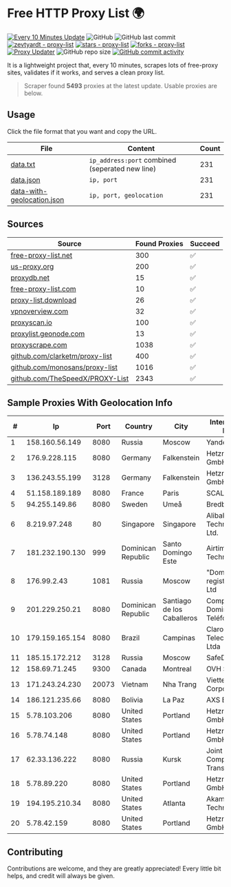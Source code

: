 
# Free HTTP Proxy List 🌍

[![Every 10 Minutes Update](https://github.com/mertguvencli/http-proxy-list/actions/workflows/main.yml/badge.svg?branch=main)](https://github.com/mertguvencli/http-proxy-list/actions/workflows/main.yml)
![GitHub](https://img.shields.io/github/license/mertguvencli/http-proxy-list)
![GitHub last commit](https://img.shields.io/github/last-commit/mertguvencli/http-proxy-list)
[![zevtyardt - proxy-list](https://img.shields.io/static/v1?label=zevtyardt&message=proxy-list&color=blue&logo=github)](https://github.com/zevtyardt/proxy-list "Go to GitHub repo")
[![stars - proxy-list](https://img.shields.io/github/stars/zevtyardt/proxy-list?style=social)](https://github.com/zevtyardt/proxy-list)
[![forks - proxy-list](https://img.shields.io/github/forks/zevtyardt/proxy-list?style=social)](https://github.com/zevtyardt/proxy-list)
[![Proxy Updater](https://github.com/zevtyardt/proxy-list/workflows/Proxy%20Updater/badge.svg)](https://github.com/zevtyardt/proxy-list/actions?query=workflow:"Proxy+Updater")
![GitHub repo size](https://img.shields.io/github/repo-size/zevtyardt/proxy-list)
[![GitHub commit activity](https://img.shields.io/github/commit-activity/m/zevtyardt/proxy-list?logo=commits)](https://github.com/zevtyardt/proxy-list/commits/main)

It is a lightweight project that, every 10 minutes, scrapes lots of free-proxy sites, validates if it works, and serves a clean proxy list.

> Scraper found **5493** proxies at the latest update. Usable proxies are below.

## Usage

Click the file format that you want and copy the URL.

|File|Content|Count|
|----|-------|-----|
|[data.txt](https://raw.githubusercontent.com/mertguvencli/http-proxy-list/main/proxy-list/data.txt)|`ip_address:port` combined (seperated new line)|231|
|[data.json](https://raw.githubusercontent.com/mertguvencli/http-proxy-list/main/proxy-list/data.json)|`ip, port`|231|
|[data-with-geolocation.json](https://raw.githubusercontent.com/mertguvencli/http-proxy-list/main/proxy-list/data-with-geolocation.json)|`ip, port, geolocation`|231|

## Sources

|Source|Found Proxies|Succeed|
|------|-------------|-------|
|[free-proxy-list.net](https://free-proxy-list.net)|300|✅|
|[us-proxy.org](https://www.us-proxy.org)|200|✅|
|[proxydb.net](http://proxydb.net)|15|✅|
|[free-proxy-list.com](https://free-proxy-list.com/?page=&port=&type%5B%5D=http&type%5B%5D=https&up_time=0&search=Search)|10|✅|
|[proxy-list.download](https://www.proxy-list.download/HTTP)|26|✅|
|[vpnoverview.com](https://vpnoverview.com/privacy/anonymous-browsing/free-proxy-servers)|32|✅|
|[proxyscan.io](https://www.proxyscan.io)|100|✅|
|[proxylist.geonode.com](https://proxylist.geonode.com/api/proxy-list?limit=300&page=1&sort_by=lastChecked&sort_type=desc&protocols=http,https)|13|✅|
|[proxyscrape.com](https://api.proxyscrape.com/v2/?request=displayproxies&protocol=http&timeout=10000&country=all&ssl=all&anonymity=all)|1038|✅|
|[github.com/clarketm/proxy-list](https://raw.githubusercontent.com/clarketm/proxy-list/master/proxy-list-raw.txt)|400|✅|
|[github.com/monosans/proxy-list](https://raw.githubusercontent.com/monosans/proxy-list/main/proxies/http.txt)|1016|✅|
|[github.com/TheSpeedX/PROXY-List](https://raw.githubusercontent.com/TheSpeedX/PROXY-List/master/http.txt)|2343|✅|


## Sample Proxies With Geolocation Info

|#|Ip|Port|Country|City|Internet Service Provider|
|-|--|----|-------|----|-------------------------|
|1|158.160.56.149|8080|Russia|Moscow|Yandex.Cloud LLC|
|2|176.9.228.115|8080|Germany|Falkenstein|Hetzner Online GmbH|
|3|136.243.55.199|3128|Germany|Falkenstein|Hetzner Online GmbH|
|4|51.158.189.189|8080|France|Paris|SCALEWAY|
|5|94.255.149.86|8080|Sweden|Umeå|Bredband2 AB|
|6|8.219.97.248|80|Singapore|Singapore|Alibaba (US) Technology Co., Ltd.|
|7|181.232.190.130|999|Dominican Republic|Santo Domingo Este|Airtime Technology SRL|
|8|176.99.2.43|1081|Russia|Moscow|"Domain names registrar REG.RU", Ltd|
|9|201.229.250.21|8080|Dominican Republic|Santiago de los Caballeros|Compañía Dominicana de Teléfonos S. A.|
|10|179.159.165.154|8080|Brazil|Campinas|Claro NXT Telecomunicacoes Ltda|
|11|185.15.172.212|3128|Russia|Moscow|SafeData LLC|
|12|158.69.71.245|9300|Canada|Montreal|OVH SAS|
|13|171.243.24.230|20073|Vietnam|Nha Trang|Viettel Corporation|
|14|186.121.235.66|8080|Bolivia|La Paz|AXS Bolivia S. A.|
|15|5.78.103.206|8080|United States|Portland|Hetzner Online GmbH|
|16|5.78.74.148|8080|United States|Portland|Hetzner Online GmbH|
|17|62.33.136.222|8080|Russia|Kursk|Joint Stock Company TransTeleCom|
|18|5.78.89.220|8080|United States|Portland|Hetzner Online GmbH|
|19|194.195.210.34|8080|United States|Atlanta|Akamai Technologies, Inc.|
|20|5.78.42.159|8080|United States|Portland|Hetzner Online GmbH|



## Contributing

Contributions are welcome, and they are greatly appreciated! Every
little bit helps, and credit will always be given.

